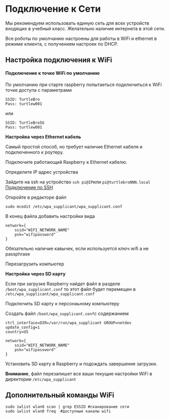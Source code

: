 # Подключение к Сети

Мы рекомендуем использовать единую сеть для всех устройств входящих в учебный класс. Желательно наличие интернета в этой сети.

Все роботы по умолчанию настроены для работы в WiFi и ethernet в режиме клиента, с получением настроек по DHCP.

## Настройка подключения к WiFi

#### Подключение к точке WiFi по умолчанию

По умолчанию при старте raspberry попытаеться подключиться к WiFi точке доступа с параметрами

```text
SSID: TurtleBro
Pass: turtlew001
```

или

```text
SSID: TurtleBro5G
Pass: turtlew001
```



**Настройка через Ethernet кабель**

Самый простой способ, но требует наличие Ethernet кабеля и подключенного к роутеру.

Подключите работающий Raspberry к Ethernet кабелю.

Определите IP адрес устройства

Зайдите на ssh на устройство `ssh pi@IP`или `pi@turtlebroNNN.local`[ Подключение по SSH](ssh.md)

Откройте в редакторе файл

```text
sudo mcedit /etc/wpa_supplicant/wpa_supplicant.conf
```

В конец файла добавить настройки вида

```text
network={
    ssid="WIFI_NETWORK_NAME"
    psk="wifipassword"
}
```

Обязательно наличие кавычек, если используется ключ wifi а не passphrase

Перезагрузить компьютер

**Настройка через SD карту**

Если при загрузке Raspberry найдет файл в разделе `/boot/wpa_supplicant.conf` то этот файл будет перемещен в `/etc/wpa_supplicant/wpa_supplicant.conf` 

Подключить SD карту к персонаьному компьютеру

Создать файл `/boot/wpa_supplicant.conf`с содержанием

```text
ctrl_interface=DIR=/var/run/wpa_supplicant GROUP=netdev
update_config=1
country=US

network={
    ssid="WIFI_NETWORK_NAME"
    psk="wifipassword"
}
```

Установить SD карту в Raspberry и подождать завершение загрузки.

**Внимание**, файл перезапишет все ваши текущие настройки WiFi в директории `/etc/wpa_supplicant`

## Дополнительный команды WiFi

```text
sudo iwlist wlan0 scan | grep ESSID #сканирование сети
sudo iwlist wlan0 freq  #доступные каналы wifi
```

